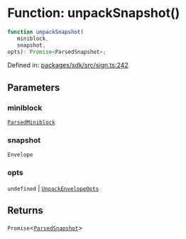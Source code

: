 # Function: unpackSnapshot()

```ts
function unpackSnapshot(
   miniblock, 
   snapshot, 
opts): Promise<ParsedSnapshot>;
```

Defined in: [packages/sdk/src/sign.ts:242](https://github.com/towns-protocol/towns/blob/0db1fd0ac7258e8db8cedfb6183e8eade8284fa1/packages/sdk/src/sign.ts#L242)

## Parameters

### miniblock

[`ParsedMiniblock`](../interfaces/ParsedMiniblock.md)

### snapshot

`Envelope`

### opts

`undefined` | [`UnpackEnvelopeOpts`](../interfaces/UnpackEnvelopeOpts.md)

## Returns

`Promise`\<[`ParsedSnapshot`](../interfaces/ParsedSnapshot.md)\>
